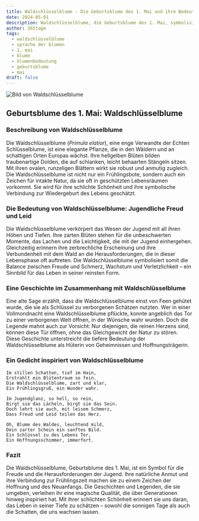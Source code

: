 ```yaml
---
title: Waldschlüsselblume - Die Geburtsblume des 1. Mai und ihre Bedeutung
date: 2024-05-01
description: Waldschlüsselblume, die Geburtsblume des 1. Mai, symbolisiert Jugendliche Freud und Leid. Erfahre mehr über ihre Geschichte, Bedeutung und Symbolik in der Sprache der Blumen.
author: 365tage
tags:
  - waldschlüsselblume
  - sprache der blumen
  - 1. mai
  - blume
  - blumenbedeutung
  - geburtsblume
  - mai
draft: false
---
```


![Bild von Waldschlüsselblume](https://cdn.pixabay.com/photo/2020/03/23/13/33/cowslip-4960878_1280.jpg#center)


## Geburtsblume des 1. Mai: Waldschlüsselblume

### Beschreibung von Waldschlüsselblume

Die Waldschlüsselblume (_Primula elatior_), eine enge Verwandte der Echten Schlüsselblume, ist eine elegante Pflanze, die in den Wäldern und an schattigen Orten Europas wächst. Ihre hellgelben Blüten bilden traubenartige Dolden, die auf schlanken, leicht behaarten Stängeln sitzen. Mit ihren ovalen, runzeligen Blättern wirkt sie robust und anmutig zugleich. Die Waldschlüsselblume ist nicht nur ein Frühlingsbote, sondern auch ein Zeichen für intakte Natur, da sie oft in geschützten Lebensräumen vorkommt. Sie wird für ihre schlichte Schönheit und ihre symbolische Verbindung zur Wiedergeburt des Lebens geschätzt.

### Die Bedeutung von Waldschlüsselblume: Jugendliche Freud und Leid

Die Waldschlüsselblume verkörpert das Wesen der Jugend mit all ihren Höhen und Tiefen. Ihre zarten Blüten stehen für die unbeschwerten Momente, das Lachen und die Leichtigkeit, die mit der Jugend einhergehen. Gleichzeitig erinnern ihre zerbrechliche Erscheinung und ihre Verbundenheit mit dem Wald an die Herausforderungen, die in dieser Lebensphase oft auftreten. Die Waldschlüsselblume symbolisiert somit die Balance zwischen Freude und Schmerz, Wachstum und Verletzlichkeit – ein Sinnbild für das Leben in seiner reinsten Form.

### Eine Geschichte im Zusammenhang mit Waldschlüsselblume

Eine alte Sage erzählt, dass die Waldschlüsselblume einst von Feen gehütet wurde, die sie als Schlüssel zu verborgenen Schätzen nutzten. Wer in einer Vollmondnacht eine Waldschlüsselblume pflückte, konnte angeblich das Tor zu einer verborgenen Welt öffnen, in der Wünsche wahr wurden. Doch die Legende mahnt auch zur Vorsicht: Nur diejenigen, die reinen Herzens sind, können diese Tür öffnen, ohne das Gleichgewicht der Natur zu stören. Diese Geschichte unterstreicht die tiefere Bedeutung der Waldschlüsselblume als Hüterin von Geheimnissen und Hoffnungsträgerin.

### Ein Gedicht inspiriert von Waldschlüsselblume

```
Im stillen Schatten, tief im Hain,  
Erstrahlt ein Blütentraum so fein.  
Die Waldschlüsselblume, zart und klar,  
Ein Frühlingsgruß, ein Wunder wahr.  

Im Jugendglanz, so hell, so rein,  
Birgt sie das Lächeln, birgt sie das Sein.  
Doch lehrt sie auch, mit leisem Schmerz,  
Dass Freud und Leid teilen das Herz.  

Oh, Blume des Waldes, leuchtend mild,  
Dein zarter Schein ein sanftes Bild.  
Ein Schlüssel zu des Lebens Tor,  
Ein Hoffnungsschimmer, immerfort.  
```

### Fazit

Die Waldschlüsselblume, Geburtsblume des 1. Mai, ist ein Symbol für die Freude und die Herausforderungen der Jugend. Ihre natürliche Anmut und ihre Verbindung zur Frühlingszeit machen sie zu einem Zeichen der Hoffnung und des Neuanfangs. Die Geschichten und Legenden, die sie umgeben, verleihen ihr eine magische Qualität, die über Generationen hinweg inspiriert hat. Mit ihrer schlichten Schönheit erinnert sie uns daran, das Leben in seiner Tiefe zu schätzen – sowohl die sonnigen Tage als auch die Schatten, die uns wachsen lassen.